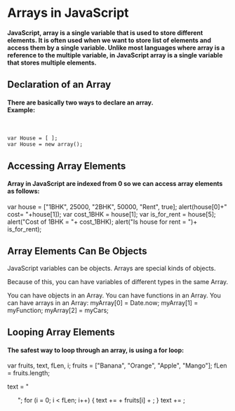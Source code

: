 <h1>Arrays in JavaScript</h1>

<h4> JavaScript, array is a single variable that is used to store different elements. It is often used when we want to store list of elements and access them by a single variable. Unlike most languages where array is a reference to the multiple variable, in JavaScript array is a single variable that stores multiple elements.</h4> 


<h2>Declaration of an Array</h2>
<h4>There are basically two ways to declare an array.<br>
Example:</h4><br>

    var House = [ ];     
    var House = new array(); 
    
<h2> Accessing Array Elements </h2>
<h4>Array in JavaScript are indexed from 0 so we can access array elements as follows:</h4>

var house = ["1BHK", 25000, "2BHK", 50000, "Rent", true]; 
alert(house[0]+" cost= "+house[1]); 
var cost_1BHK = house[1]; 
var is_for_rent = house[5]; 
alert("Cost of 1BHK = "+ cost_1BHK); 
alert("Is house for rent = ")+ is_for_rent);

<h2>Array Elements Can Be Objects</h2>

JavaScript variables can be objects. Arrays are special kinds of objects.

Because of this, you can have variables of different types in the same Array.

You can have objects in an Array. You can have functions in an Array. You can have arrays in an Array:
myArray[0] = Date.now;
myArray[1] = myFunction;
myArray[2] = myCars;


<h2>Looping Array Elements</h2>

<h4>The safest way to loop through an array, is using a for loop:</h4>

var fruits, text, fLen, i;
fruits = ["Banana", "Orange", "Apple", "Mango"];
fLen = fruits.length;

text = "<ul>";
for (i = 0; i < fLen; i++) {
  text += + fruits[i] + ;
}
text += ;

